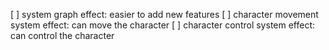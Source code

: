 [ ] system graph
	effect: easier to add new features
[ ] character movement system
	effect: can move the character
[ ] character control system
	effect: can control the character